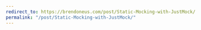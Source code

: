 ```yaml
---
redirect_to: https://brendoneus.com/post/Static-Mocking-with-JustMock/
permalink: "/post/Static-Mocking-with-JustMock/"
---
```

